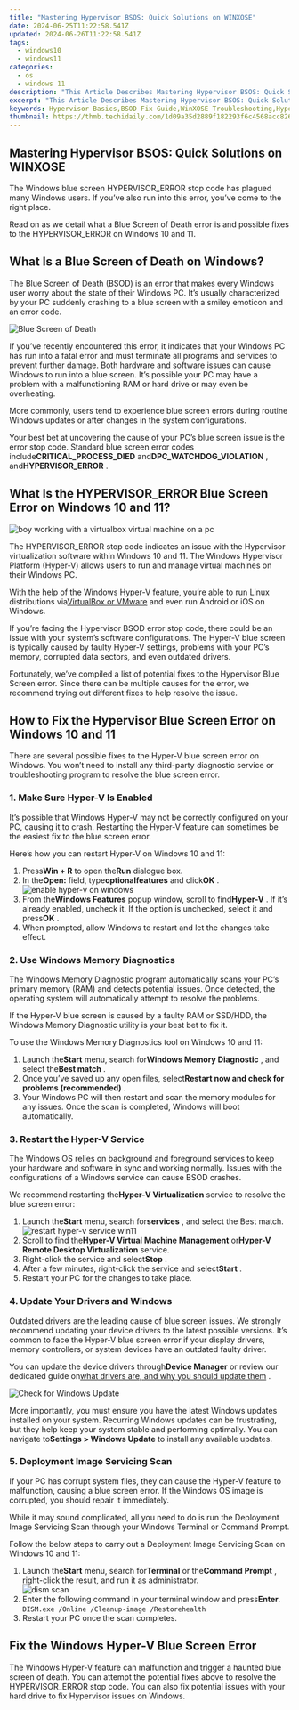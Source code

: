 ```yaml
---
title: "Mastering Hypervisor BSOS: Quick Solutions on WINXOSE"
date: 2024-06-25T11:22:58.541Z
updated: 2024-06-26T11:22:58.541Z
tags:
  - windows10
  - windows11
categories:
  - os
  - windows 11
description: "This Article Describes Mastering Hypervisor BSOS: Quick Solutions on WINXOSE"
excerpt: "This Article Describes Mastering Hypervisor BSOS: Quick Solutions on WINXOSE"
keywords: Hypervisor Basics,BSOD Fix Guide,WinXOSE Troubleshooting,Hypervisor Optimization,Effective OS Boot,Secure Virtual Machine,WINXOSE Performance
thumbnail: https://thmb.techidaily.com/1d09a35d2889f182293f6c4568acc826b5a70f4b0e7972cc64ae0b415a19b02f.jpg
---
```


## Mastering Hypervisor BSOS: Quick Solutions on WINXOSE

 The Windows blue screen HYPERVISOR\_ERROR stop code has plagued many Windows users. If you’ve also run into this error, you’ve come to the right place.

 Read on as we detail what a Blue Screen of Death error is and possible fixes to the HYPERVISOR\_ERROR on Windows 10 and 11.

## What Is a Blue Screen of Death on Windows?

 The Blue Screen of Death (BSOD) is an error that makes every Windows user worry about the state of their Windows PC. It’s usually characterized by your PC suddenly crashing to a blue screen with a smiley emoticon and an error code.

![Blue Screen of Death](https://static1.makeuseofimages.com/wordpress/wp-content/uploads/2018/01/Blue-Screen-of-Death.png)

 If you’ve recently encountered this error, it indicates that your Windows PC has run into a fatal error and must terminate all programs and services to prevent further damage. Both hardware and software issues can cause Windows to run into a blue screen. It’s possible your PC may have a problem with a malfunctioning RAM or hard drive or may even be overheating.

 More commonly, users tend to experience blue screen errors during routine Windows updates or after changes in the system configurations.

 Your best bet at uncovering the cause of your PC’s blue screen issue is the error stop code. Standard blue screen error codes include**CRITICAL\_PROCESS\_DIED** and**DPC\_WATCHDOG\_VIOLATION** , and**HYPERVISOR\_ERROR** .

## What Is the HYPERVISOR\_ERROR Blue Screen Error on Windows 10 and 11?

![boy working with a virtualbox virtual machine on a pc](https://static1.makeuseofimages.com/wordpress/wp-content/uploads/2021/08/boy_working_with_a_virtualbox_virtual_machine.jpg)

 The HYPERVISOR\_ERROR stop code indicates an issue with the Hypervisor virtualization software within Windows 10 and 11\. The Windows Hypervisor Platform (Hyper-V) allows users to run and manage virtual machines on their Windows PC.

 With the help of the Windows Hyper-V feature, you’re able to run Linux distributions via[VirtualBox or VMware](https://www.makeuseof.com/tag/best-virtual-machine-windows/) and even run Android or iOS on Windows.

 If you’re facing the Hypervisor BSOD error stop code, there could be an issue with your system’s software configurations. The Hyper-V blue screen is typically caused by faulty Hyper-V settings, problems with your PC’s memory, corrupted data sectors, and even outdated drivers.

 Fortunately, we’ve compiled a list of potential fixes to the Hypervisor Blue Screen error. Since there can be multiple causes for the error, we recommend trying out different fixes to help resolve the issue.

## How to Fix the Hypervisor Blue Screen Error on Windows 10 and 11

 There are several possible fixes to the Hyper-V blue screen error on Windows. You won’t need to install any third-party diagnostic service or troubleshooting program to resolve the blue screen error.

### 1\. Make Sure Hyper-V Is Enabled

 It’s possible that Windows Hyper-V may not be correctly configured on your PC, causing it to crash. Restarting the Hyper-V feature can sometimes be the easiest fix to the blue screen error.

Here’s how you can restart Hyper-V on Windows 10 and 11:

1. Press**Win + R** to open the**Run** dialogue box.
2. In the**Open:** field, type**optionalfeatures** and click**OK** .  
![enable hyper-v on windows](https://static1.makeuseofimages.com/wordpress/wp-content/uploads/2023/02/enable-hyper-v-windows.jpg)
3. From the**Windows Features** popup window, scroll to find**Hyper-V** . If it’s already enabled, uncheck it. If the option is unchecked, select it and press**OK** .
4. When prompted, allow Windows to restart and let the changes take effect.

### 2\. Use Windows Memory Diagnostics

 The Windows Memory Diagnostic program automatically scans your PC’s primary memory (RAM) and detects potential issues. Once detected, the operating system will automatically attempt to resolve the problems.

 If the Hyper-V blue screen is caused by a faulty RAM or SSD/HDD, the Windows Memory Diagnostic utility is your best bet to fix it.

To use the Windows Memory Diagnostics tool on Windows 10 and 11:

1. Launch the**Start** menu, search for**Windows Memory Diagnostic** , and select the**Best match** .
2. Once you’ve saved up any open files, select**Restart now and check for problems (recommended)** .
3. Your Windows PC will then restart and scan the memory modules for any issues. Once the scan is completed, Windows will boot automatically.

### 3\. Restart the Hyper-V Service

 The Windows OS relies on background and foreground services to keep your hardware and software in sync and working normally. Issues with the configurations of a Windows service can cause BSOD crashes.

 We recommend restarting the**Hyper-V Virtualization** service to resolve the blue screen error:

1. Launch the**Start** menu, search for**services** , and select the Best match.  
![restart hyper-v service win11](https://static1.makeuseofimages.com/wordpress/wp-content/uploads/2023/02/hyper-v-service-win11.jpg)
2. Scroll to find the**Hyper-V Virtual Machine Management** or**Hyper-V Remote Desktop Virtualization** service.
3. Right-click the service and select**Stop** .
4. After a few minutes, right-click the service and select**Start** .
5. Restart your PC for the changes to take place.

### 4\. Update Your Drivers and Windows

 Outdated drivers are the leading cause of blue screen issues. We strongly recommend updating your device drivers to the latest possible versions. It’s common to face the Hyper-V blue screen error if your display drivers, memory controllers, or system devices have an outdated faulty driver.

 You can update the device drivers through**Device Manager** or review our dedicated guide on[what drivers are, and why you should update them](https://www.makeuseof.com/computer-drivers-what-are-they-why-should-you-update/) .

![Check for Windows Update](https://static1.makeuseofimages.com/wordpress/wp-content/uploads/2023/01/check-for-windows-update.jpg)

 More importantly, you must ensure you have the latest Windows updates installed on your system. Recurring Windows updates can be frustrating, but they help keep your system stable and performing optimally. You can navigate to**Settings > Windows Update** to install any available updates.

### 5\. Deployment Image Servicing Scan

 If your PC has corrupt system files, they can cause the Hyper-V feature to malfunction, causing a blue screen error. If the Windows OS image is corrupted, you should repair it immediately.

 While it may sound complicated, all you need to do is run the Deployment Image Servicing Scan through your Windows Terminal or Command Prompt.

 Follow the below steps to carry out a Deployment Image Servicing Scan on Windows 10 and 11:

1. Launch the**Start** menu, search for**Terminal** or the**Command Prompt** , right-click the result, and run it as administrator.  
![dism scan](https://static1.makeuseofimages.com/wordpress/wp-content/uploads/2023/02/dism-scan.jpg)
2. Enter the following command in your terminal window and press**Enter.**  
`DISM.exe /Online /Cleanup-image /Restorehealth`
3. Restart your PC once the scan completes.

## Fix the Windows Hyper-V Blue Screen Error

 The Windows Hyper-V feature can malfunction and trigger a haunted blue screen of death. You can attempt the potential fixes above to resolve the HYPERVISOR\_ERROR stop code. You can also fix potential issues with your hard drive to fix Hypervisor issues on Windows.


<ins class="adsbygoogle"
     style="display:block"
     data-ad-format="autorelaxed"
     data-ad-client="ca-pub-7571918770474297"
     data-ad-slot="1223367746"></ins>



<ins class="adsbygoogle"
     style="display:block"
     data-ad-client="ca-pub-7571918770474297"
     data-ad-slot="8358498916"
     data-ad-format="auto"
     data-full-width-responsive="true"></ins>


